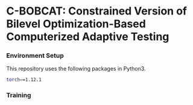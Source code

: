 # C-BOBCAT: Constrained Version of Bilevel Optimization-Based Computerized Adaptive Testing
### Environment Setup
This repository uses the following packages in Python3.
``` bash
torch==1.12.1
```
### Training

